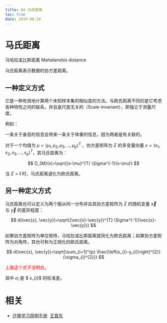 ```yaml
---
title: 04 马氏距离
toc: true
date: 2019-08-28
---
```


# 马氏距离

马哈拉诺比斯距离 Mahalanobis distance

马氏距离表示数据的协方差距离。

## 一种定义方式

它是一种有效地计算两个未知样本集的相似度的方法。与欧氏距离不同的是它考虑各种特性之间的联系，并且是尺度无关的（Scale-invariant），即独立于测量尺度。

例如：

一条关于身高的信息会带来一条关于体重的信息，因为两者是有关联的。


对于一个均值为 $\mu=\left(\mu_{1}, \mu_{2}, \mu_{3}, \ldots, \mu_{p}\right)^{T}$ ，协方差矩阵为 $\Sigma$ 的多变量向量 $x=\left(x_{1}, x_{2}, x_{3}, \ldots, x_{p}\right)^{T}$，其马氏距离为：

$$
D_{M}(x)=\sqrt{(x-\mu)^{T} \Sigma^{-1}(x-\mu)}
$$


当 $\Sigma=\mathbf{I}$ 时，马氏距离退化为欧氏距离。


## 另一种定义方式

马氏距离也可以定义为两个服从同一分布并且其协方差矩阵为 $\Sigma$ 的随机变量 ${\vec  {x}}$ 与 ${\vec  {y}}$ 的差异程度：

$$
d(\vec{x}, \vec{y})=\sqrt{(\vec{x}-\vec{y})^{T} \Sigma^{-1}(\vec{x}-\vec{y})}
$$


如果协方差矩阵为单位矩阵，马哈拉诺比斯距离就简化为欧氏距离；如果协方差矩阵为对角阵，其也可称为正规化的欧氏距离。

$$
d(\vec{x}, \vec{y})=\sqrt{\sum_{i=1}^{p} \frac{\left(x_{i}-y_{i}\right)^{2}}{\sigma_{i}^{2}}}
$$

<span style="color:red;">上面这个式子没明白。</span>


其中 $\sigma_i$ 是 $ x_{i}$ 的标准差。

# 相关

- [迁移学习简明手册](https://github.com/jindongwang/transferlearning-tutorial)  [王晋东](https://zhuanlan.zhihu.com/p/35352154)
